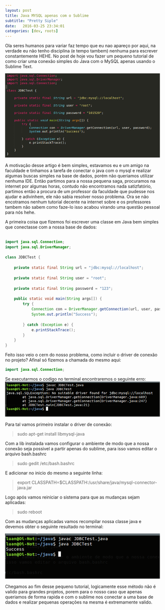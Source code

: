 ```yaml
---
layout: post
title: Java MYSQL apenas com o Sublime
subtitle: "Pretty Siple"
date:   2016-03-25 23:34:01
categories: [dev, roots]
---
```


Ola seres humanos para variar faz tempo que eu nao apareço por aqui, na verdade eu não tenho disciplina (e tempo tambem) nenhuma para escrever constantemente HEHE. No post de hoje vou fazer um pequeno tutorial de como criar uma conexão simples do Java com o MySQL apenas usando o Sublime Text.

![java](../img/_posts/img-java.png "Java")


A motivação desse artigo é bem simples, estavamos eu e um amigo na faculdade e tinhamos a tarefa de conectar o java com o mysql e realizar algumas buscas simples na base de dados, porém não queriamos utilizar nenhuma IDE. Então partimos para a nossa pequena saga, procuramos na internet por algumas horas, contudo não encontramos nada satizfatório, partimos então a procura de um professor da faculdade que pudesse nos ajudar e adivinhem, ele não sabia resolver nosso problema. Ora se não encotramos nenhum tutorial decente na internet sobre e os professores tambem não sabem como faze-lo isso acabou virando uma questão pessoal para nós hehe.

A primeira coisa que fizemos foi escrever uma classe em Java bem simples que conectasse com a nossa base de dados:

```java

import java.sql.Connection;
import java.sql.DriverManager;

class JDBCTest {

    private static final String url = "jdbc:mysql://localhost";

    private static final String user = "root";

    private static final String password = "123";

    public static void main(String args[]) {
        try {
            Connection con = DriverManager.getConnection(url, user, password);
            System.out.println("Success");

        } catch (Exception e) {
            e.printStackTrace();
        }
    }
}

```
Feito isso veio o cern do nosso problema, como incluir o driver de conexão no projeto? Afinal só fizemos a chamada do mesmo aqui:

```java
import java.sql.Connection;
```

Se executarmos o codigo no terminal encontraremos o seguinte erro:
![java-erro](../img/_posts/err-ter.png "Java")

Para tal vamos primeiro instalar o driver de conexão:

>sudo apt-get install libmysql-java

Com a lib instalada vamos configurar o ambiente de modo que a nossa conexão seja possivel a partir apenas do sublime, para isso vamos editar o arquivo bash.bashrc

>sudo gedit /etc/bash.bashrc

E adicionar no inicio do mesmo a seguinte linha:

>export CLASSPATH=$CLASSPATH:/usr/share/java/mysql-connector-java.jar

Logo após vamos reiniciar o sistema para que as mudanças sejam aplicadas:

>sudo reboot

Com as mudanças aplicadas vamos recompilar nossa classe java e devemos obter o seguinte resultado no terminal:

![java-sucess](../img/_posts/scss-ter.png "Java")

Chegamos ao fim desse pequeno tutorial, logicamente esse método não é valido para grandes projetos, porem para o nosso caso que apenas queriamos de forma rapida e com o sublime nos conectar a uma base de dados e realizar pequenas operações na mesma é extremamente valido.
